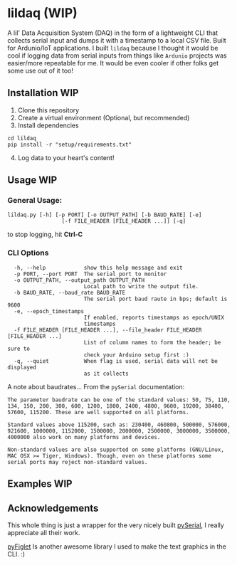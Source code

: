 # lildaq (WIP)

A lil' Data Acquisition System (DAQ) in the form of a lightweight CLI that collects serial input and dumps it with a timestamp to a local CSV file.  Built for Ardunio/IoT applications.  I built `lildaq` because I thought it would be cool if logging data from serial inputs from things like `Ardunio` projects was easier/more repeatable for me.  It would be even cooler if other folks get some use out of it too!


## Installation WIP

1. Clone this repository
2. Create a virtual environment (Optional, but recommended)
3. Install dependencies 

```
cd lildaq
pip install -r "setup/requirements.txt"
```
4. Log data to your heart's content!


## Usage WIP

### General Usage:

```
lildaq.py [-h] [-p PORT] [-o OUTPUT_PATH] [-b BAUD_RATE] [-e]
                 [-f FILE_HEADER [FILE_HEADER ...]] [-q]
```
to stop logging, hit **Ctrl-C**

### CLI Options
```
  -h, --help            show this help message and exit
  -p PORT, --port PORT  The serial port to monitor
  -o OUTPUT_PATH, --output_path OUTPUT_PATH
                        Local path to write the output file.
  -b BAUD_RATE, --baud_rate BAUD_RATE
                        The serial port baud raute in bps; default is 9600
  -e, --epoch_timestamps
                        If enabled, reports timestamps as epoch/UNIX
                        timestamps
  -f FILE_HEADER [FILE_HEADER ...], --file_header FILE_HEADER [FILE_HEADER ...]
                        List of column names to form the header; be sure to
                        check your Arduino setup first :)
  -q, --quiet           When flag is used, serial data will not be displayed
                        as it collects

```

A note about baudrates...
From the `pySerial` documentation:

```
The parameter baudrate can be one of the standard values: 50, 75, 110, 134, 150, 200, 300, 600, 1200, 1800, 2400, 4800, 9600, 19200, 38400, 57600, 115200. These are well supported on all platforms.

Standard values above 115200, such as: 230400, 460800, 500000, 576000, 921600, 1000000, 1152000, 1500000, 2000000, 2500000, 3000000, 3500000, 4000000 also work on many platforms and devices.

Non-standard values are also supported on some platforms (GNU/Linux, MAC OSX >= Tiger, Windows). Though, even on these platforms some serial ports may reject non-standard values.
```

## Examples WIP



## Acknowledgements

This whole thing is just a wrapper for the very nicely built [pySerial](https://pyserial.readthedocs.io/en/latest/#), I really appreciate all their work.

[pyFiglet](https://github.com/pwaller/pyfiglet) Is another awesome library I used to make the text graphics in the CLI.  :)

